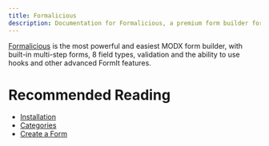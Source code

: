 ```yaml
---
title: Formalicious
description: Documentation for Formalicious, a premium form builder for MODX by Sterc. 
---
```


[Formalicious](https://modmore.com/formalicious/) is the most powerful and easiest MODX form builder, with built-in multi-step forms, 8 field types, validation and the ability to use hooks and other advanced FormIt features.

# Recommended Reading

- [Installation](Installation)
- [Categories](Categories)
- [Create a Form](Create_a_Form)

